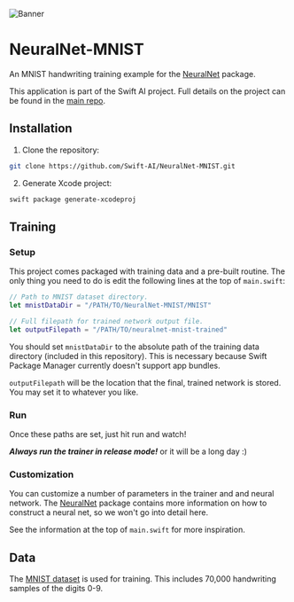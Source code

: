 ![Banner](https://github.com/Swift-AI/Swift-AI/blob/master/SiteAssets/logo/banner.png)

# NeuralNet-MNIST

An MNIST handwriting training example for the [NeuralNet](https://github.com/Swift-AI/NeuralNet) package.

This application is part of the Swift AI project. Full details on the project can be found in the [main repo](https://github.com/Swift-AI/Swift-AI).

## Installation

1. Clone the repository:

```sh
git clone https://github.com/Swift-AI/NeuralNet-MNIST.git
```

2. Generate Xcode project:

```sh
swift package generate-xcodeproj
```

## Training

### Setup

This project comes packaged with training data and a pre-built routine. The only thing you need to do is edit the following lines at the top of `main.swift`:

```swift
// Path to MNIST dataset directory.
let mnistDataDir = "/PATH/TO/NeuralNet-MNIST/MNIST"

// Full filepath for trained network output file.
let outputFilepath = "/PATH/TO/neuralnet-mnist-trained"
```

You should set `mnistDataDir` to the absolute path of the training data directory (included in this repository). This is necessary because Swift Package Manager currently doesn't support app bundles.

`outputFilepath` will be the location that the final, trained network is stored. You may set it to whatever you like.

### Run

Once these paths are set, just hit run and watch!

***Always run the trainer in release mode!*** or it will be a long day :)

### Customization

You can customize a number of parameters in the trainer and and neural network. The [NeuralNet](https://github.com/Swift-AI/NeuralNet) package contains more information on how to construct a neural net, so we won't go into detail here.

See the information at the top of `main.swift` for more inspiration.
 
## Data

The [MNIST dataset](http://yann.lecun.com/exdb/mnist/) is used for training. This includes 70,000 handwriting samples of the digits 0-9.





